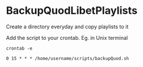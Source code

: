 # BackupQuodLibetPlaylists
Create a directory everyday and copy playlists to it

Add the script to your crontab. Eg. in Unix terminal

``` crontab -e ```

``` 0 15 * * * /home/username/scripts/backupQuod.sh ```
